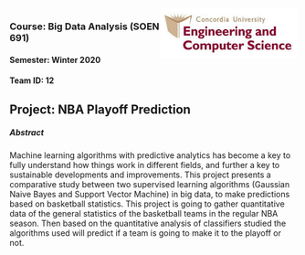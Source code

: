 

<img align="right" width="240" src="images/logo.png">

### Course: Big Data Analysis (SOEN 691)

#### Semester: Winter 2020

#### Team ID:  12

## Project: NBA Playoff Prediction



##### Abstract                                                                                       

Machine learning algorithms with predictive analytics has become a key to fully understand how things work in different fields, and further a key to sustainable developments and improvements. This project presents a comparative study between two supervised learning algorithms (Gaussian Naive Bayes and Support Vector Machine) in big data, to make predictions based on basketball statistics. This project is going to gather quantitative data of the general statistics of the basketball teams in the regular NBA season. Then based on the quantitative analysis of classifiers studied the algorithms used will predict if a team is going to make it to the playoff or not.



